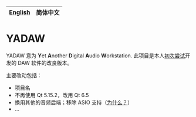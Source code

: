 | [English](./README.md) | 简体中文 |
| ---------------------- | -------- |

# YADAW

YADAW 意为 **Y**et **A**nother **D**igital **A**udio **W**orkstation. 此项目是本人[初次尝试](https://github.com/xris1658/musec-legacy)开发的 DAW 软件的改良版本。

主要改动包括：
- 项目名
- 不再使用 Qt 5.15.2，改用 Qt 6.5
- 换用其他的音频后端；移除 ASIO 支持（[为什么？](https://github.com/xris1658/musec-legacy/issues/7)）
- ...
